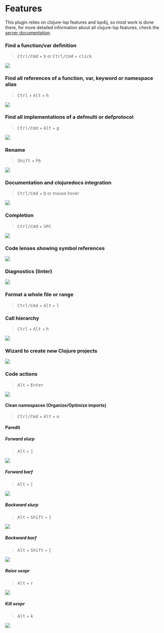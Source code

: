 # Features

This plugin relies on clojure-lsp features and lsp4ij, so most work is done there, for more detailed information about all clojure-lsp features, check the [server documentation](https://clojure-lsp.io/features/).

### Find a function/var definition

> <kbd>Ctrl/Cmd</kbd> + <kbd>b</kbd> or <kbd>Ctrl/Cmd</kbd> + <kbd>click</kbd>

![](../images/find-definition.png)

### Find all references of a function, var, keyword or namespace alias

> <kbd>Ctrl</kbd> + <kbd>Alt</kbd> + <kbd>h</kbd>

![](../images/find-references.png)

### Find all implementations of a defmulti or defprotocol

> <kbd>Ctrl/Cmd</kbd> + <kbd>Alt</kbd> + <kbd>g</kbd>

![](../images/find-implementations.png)

### Rename

> <kbd>Shift</kbd> + <kbd>F6</kbd>

![](../images/rename.png)

### Documentation and clojuredocs integration

> <kbd>Ctrl/Cmd</kbd> + <kbd>Q</kbd> or mouse hover

![](../images/hover.png)

### Completion

> <kbd>Ctrl/Cmd</kbd> + <kbd>SPC</kbd>

![](../images/completion.png)

### Code lenses showing symbol references

![](../images/code-lens.png)

### Diagnostics (linter)

![](../images/diagnostics.png)

### Format a whole file or range

> <kbd>Ctrl/Cmd</kbd> + <kbd>Alt</kbd> + <kbd>l</kbd>

### Call hierarchy

> <kbd>Ctrl</kbd> + <kbd>Alt</kbd> + <kbd>h</kbd>

![](../images/call-hierarchy.png)

### Wizard to create new Clojure projects

![](../images/wizard.png)

### Code actions

> <kbd>Alt</kbd> + <kbd>Enter</kbd>

![](../images/code-actions.png)

#### Clean namespaces (Organize/Optimize imports)

> <kbd>Ctrl/Cmd</kbd> + <kbd>Alt</kbd> + <kbd>o</kbd>

#### Paredit

##### Forward slurp

> <kbd>Alt</kbd> + <kbd>]</kbd>

![](../images/paredit-slurp-forward.gif)

##### Forward barf

> <kbd>Alt</kbd> + <kbd>[</kbd>

![](../images/paredit-barf-forward.gif)

##### Backward slurp

> <kbd>Alt</kbd> + <kbd>Shift</kbd> + <kbd>]</kbd>

![](../images/paredit-slurp-backward.gif)

##### Backward barf

> <kbd>Alt</kbd> + <kbd>Shift</kbd> + <kbd>[</kbd>

![](../images/paredit-barf-backward.gif)

##### Raise sexpr

> <kbd>Alt</kbd> + <kbd>r</kbd>

![](../images/paredit-raise.gif)

##### Kill sexpr

> <kbd>Alt</kbd> + <kbd>k</kbd>

![](../images/paredit-kill.gif)
